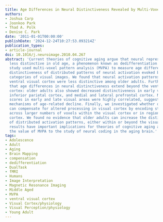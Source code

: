 ```yaml
---
title: Age Differences in Neural Distinctiveness Revealed by Multi-Voxel Pattern Analysis
authors:
- Joshua Carp
- Joonkoo Park
- Thad A. Polk
- Denise C. Park
date: '2011-01-01T00:00:00'
publishDate: '2024-12-24T10:27:53.093214Z'
publication_types:
- article-journal
doi: 10.1016/j.neuroimage.2010.04.267
abstract: 'Current theories of cognitive aging argue that neural representations become
  less distinctive in old age, a phenomenon known as dedifferentiation. The present
  study used multi-voxel pattern analysis (MVPA) to measure age differences in the
  distinctiveness of distributed patterns of neural activation evoked by different
  categories of visual images. We found that neural activation patterns within the
  ventral visual cortex were less distinctive among older adults. Further, we report
  that age differences in neural distinctiveness extend beyond the ventral visual
  cortex: older adults also showed decreased distinctiveness in early visual cortex,
  inferior parietal cortex, and medial and lateral prefrontal cortex. Neural distinctiveness
  scores in early and late visual areas were highly correlated, suggesting shared
  mechanisms of age-related decline. Finally, we investigated whether older adults
  can compensate for altered processing in visual cortex by encoding stimulus information
  across larger numbers of voxels within the visual cortex or in regions outside visual
  cortex. We found no evidence that older adults can increase the distinctiveness
  of distributed activation patterns, either within or beyond the visual cortex. Our
  results have important implications for theories of cognitive aging and highlight
  the value of MVPA to the study of neural coding in the aging brain.'
tags:
- Adolescence
- Adult
- Aging
- Brain Mapping
- compensation
- dedifferentiation
- DualTask
- fMRI
- Humans
- Image Interpretation
- Magnetic Resonance Imaging
- Middle Aged
- MVPA
- ventral visual cortex
- Visual Cortex/physiology
- Visual Perception/physiology
- Young Adult
---
```

